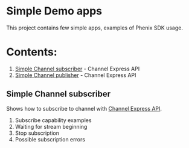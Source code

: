 # Simple Demo apps
This project contains few simple apps, examples of Phenix SDK usage.

# Contents:
1. [Simple Channel subscriber](#simple-subscriber) - Channel Express API
2. [Simple Channel publisher](#simple-publisher) - Channel Express API

## Simple Channel subscriber
Shows how to subscribe to channel with [Channel Express API](https://phenixrts.com/docs/android/#channel-express).
1. Subscribe capability examples
2. Waiting for stream beginning
3. Stop subscription
4. Possible subscription errors